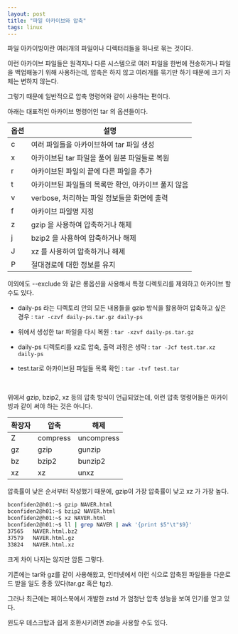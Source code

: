 ```yaml
---
layout: post
title: "파일 아카이브와 압축"
tags: linux
---
```


파일 아카이빙이란 여러개의 파일이나 디렉터리들을 하나로 묶는 것이다.

이런 아카이브 파일들은 원격지나 다른 시스템으로 여러 파일을 한번에 전송하거나 파일을 백업해놓기 위해 사용하는데, 압축은 하지 않고 여러개를 묶기만 하기 때문에 크기 자체는 변하지 않는다.

그렇기 때문에 일반적으로 압축 명령어와 같이 사용하는 편이다.

아래는 대표적인 아카이브 명령어인 tar 의 옵션들이다.

| 옵션 | 설명 |
| --- | --- |
| c | 여러 파일들을 아카이브하여 tar 파일 생성 |
| x | 아카이브된 tar 파일을 풀어 원본 파일들로 복원 |
| r | 아카이브된 파일의 끝에 다른 파일을 추가 |
| t | 아카이브된 파일들의 목록만 확인, 아카이브 풀지 않음 |
| v | verbose, 처리하는 파일 정보들을 화면에 출력 |
| f | 아카이브 파일명 지정 |
| z | gzip 을 사용하여 압축하거나 해제 |
| j | bzip2 을 사용하여 압축하거나 해제 |
| J | xz 를 사용하여 압축하거나 해제 |
| P | 절대경로에 대한 정보를 유지 |

이외에도 --exclude 와 같은 롱옵션을 사용해서 특정 디렉토리를 제외하고 아카이브 할 수도 있다.

- daily-ps 라는 디렉토리 안의 모든 내용들을 gzip 방식을 활용하여 압축하고 싶은 경우 : ```tar -czvf daily-ps.tar.gz daily-ps```

- 위에서 생성한 tar 파일을 다시 복원 : ```tar -xzvf daily-ps.tar.gz```

- daily-ps 디렉토리를 xz로 압축, 출력 과정은 생략 : ```tar -Jcf test.tar.xz daily-ps```

- test.tar로 아카이브된 파일들 목록 확인 : ```tar -tvf test.tar```

<br>

위에서 gzip, bzip2, xz 등의 압축 방식이 언급되었는데, 이런 압축 명령어들은 아카이빙과 같이 써야 하는 것은 아니다.

| 확장자 | 압축 | 해제 |
| --- | --- | --- |
| Z | compress | uncompress |
| gz | gzip | gunzip |
| bz | bzip2 | bunzip2 |
| xz | xz | unxz |

압축률이 낮은 순서부터 작성했기 때문에, gzip이 가장 압축률이 낮고 xz 가 가장 높다.

```bash
bconfiden2@h01:~$ gzip NAVER.html
bconfiden2@h01:~$ bzip2 NAVER.html
bconfiden2@h01:~$ xz NAVER.html
bconfiden2@h01:~$ ll | grep NAVER | awk '{print $5"\t"$9}'
37565	NAVER.html.bz2
37579	NAVER.html.gz
33824	NAVER.html.xz
```

크게 차이 나지는 않지만 암튼 그렇다.

기존에는 tar와 gz를 같이 사용해왔고, 인터넷에서 이런 식으로 압축된 파일들을 다운로드 받을 일도 종종 있다(tar.gz 혹은 tgz).

그러나 최근에는 페이스북에서 개발한 zstd 가 엄청난 압축 성능을 보여 인기를 얻고 있다.

윈도우 데스크탑과 쉽게 호환시키려면 zip을 사용할 수도 있다.